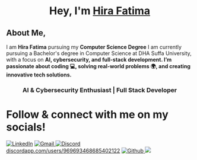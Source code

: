 <h1 align="center" >Hey, I'm <a href="https://www.linkedin.com/in/hira-fatimaa/" target="_blank"> Hira Fatima </a> </h1>
<h2>About Me,</h2> 

 I am <b>Hira Fatima</b> pursuing my <b>Computer Science Degree</b> I am currently pursuing a Bachelor's degree in Computer Science at DHA Suffa University, with a focus on <b>AI, cybersecurity, and full-stack development. I’m passionate about coding 💻, solving real-world problems 🌍, and creating innovative tech solutions.</b>
 
 <h3 align="center"> AI & Cybersecurity Enthusiast | Full Stack Developer</h3>
 
 <div>
 <h1>Follow & connect with me on my socials!</h1>

<a  href="https://www.linkedin.com/in/hira-fatimaa/" target="_blank"><img alt="LinkedIn" src="https://img.shields.io/badge/linkedin%20-%230077B5.svg?&style=for-the-badge&logo=linkedin&logoColor=white" /></a>
<a href="mailto:hirafatimaa718@gmail.com"><img  alt="Gmail" src="https://img.shields.io/badge/Gmail-D14836?style=for-the-badge&logo=gmail&logoColor=white" />
![Discord](https://img.shields.io/badge/@.hirafatima-%235865F2.svg?style=for-the-badge&logo=discord&logoColor=white) [discordapp.com/users/969693468685402122](https://discordapp.com/users/969693468685402122)
<a  href="https://github.com/hirafatimaa"><img alt=" Github" src="https://img.shields.io/badge/github-%23121011.svg?style=for-the-badge&logo=github&logoColor=white">
<a href="https://medium.com/@hirafatimaa718"><img src="https://img.shields.io/badge/Medium-12100E?style=for-the-badge&logo=medium&logoColor=white" />
</a>

</div>
 
 <div align="center">

<!--
**hirafatimaa/hirafatimaa** is a ✨ _special_ ✨ repository because its `README.md` (this file) appears on your GitHub profile.


